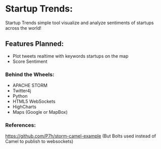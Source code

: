 Startup Trends:
==============

Startup Trends simple tool visualize and analyze sentiments of startups across the world!

## Features Planned:

* Plot tweets realtime with keywords startups on the map
* Score Sentiment



### Behind the Wheels:

* APACHE STORM
* Twitter4j
* Python
* HTML5 WebSockets
* HighCharts
* Maps (Google or MapBox)

### References:

https://github.com/P7h/storm-camel-example (But Bolts used instead of Camel to publish to websockets)


